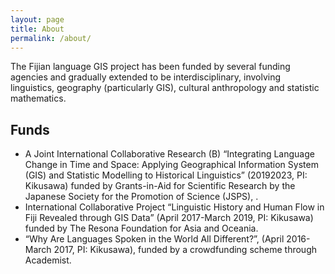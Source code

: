 ```yaml
---
layout: page
title: About
permalink: /about/
---
```


The Fijian language GIS project has been funded by several funding agencies and gradually extended to be interdisciplinary, involving linguistics, geography (particularly GIS), cultural anthropology and statistic mathematics.

## Funds

- A Joint International Collaborative Research (B) “Integrating Language Change in Time and Space: Applying Geographical Information System (GIS) and Statistic Modelling to Historical Linguistics” (20192023, PI: Kikusawa) funded by Grants-in-Aid for Scientific Research by the Japanese Society for the Promotion of Science (JSPS), .
- International Collaborative Project “Linguistic History and Human Flow in Fiji Revealed through GIS Data” (April 2017-March 2019, PI: Kikusawa) funded by The Resona Foundation for Asia and Oceania.
- “Why Are Languages Spoken in the World All Different?”, (April 2016-March 2017, PI: Kikusawa), funded by a crowdfunding scheme through Academist.
